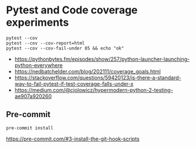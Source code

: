 # Pytest and Code coverage experiments

```
pytest --cov
pytest --cov --cov-report=html
pytest --cov --cov-fail-under 85 && echo "ok"
```

- https://pythonbytes.fm/episodes/show/257/python-launcher-launching-python-everywhere
- https://nedbatchelder.com/blog/202111/coverage_goals.html
- https://stackoverflow.com/questions/59420123/is-there-a-standard-way-to-fail-pytest-if-test-coverage-falls-under-x
- https://medium.com/@cjolowicz/hypermodern-python-2-testing-ae907a920260

## Pre-commit

`pre-commit install`

https://pre-commit.com/#3-install-the-git-hook-scripts
